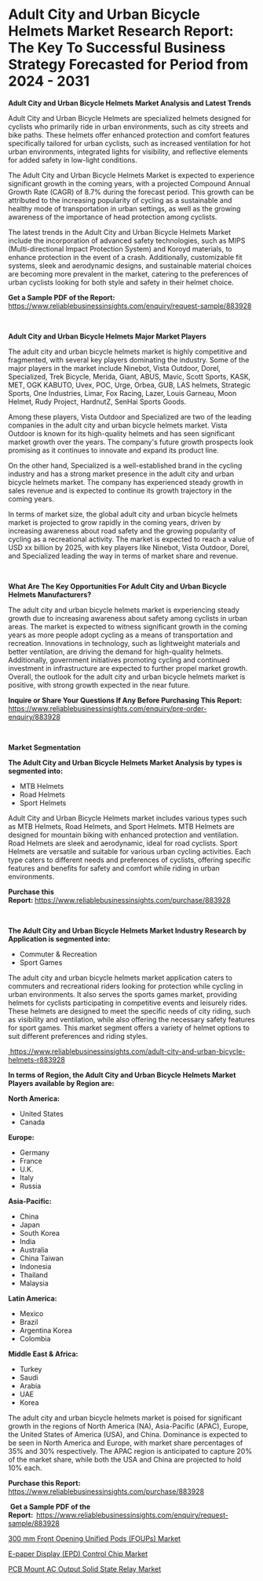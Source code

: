 <p><h1>Adult City and Urban Bicycle Helmets Market Research Report: The Key To Successful Business Strategy Forecasted for Period from 2024 - 2031</h1></p><p><strong>Adult City and Urban Bicycle Helmets Market Analysis and Latest Trends</strong></p>
<p><p>Adult City and Urban Bicycle Helmets are specialized helmets designed for cyclists who primarily ride in urban environments, such as city streets and bike paths. These helmets offer enhanced protection and comfort features specifically tailored for urban cyclists, such as increased ventilation for hot urban environments, integrated lights for visibility, and reflective elements for added safety in low-light conditions.</p><p>The Adult City and Urban Bicycle Helmets Market is expected to experience significant growth in the coming years, with a projected Compound Annual Growth Rate (CAGR) of 8.7% during the forecast period. This growth can be attributed to the increasing popularity of cycling as a sustainable and healthy mode of transportation in urban settings, as well as the growing awareness of the importance of head protection among cyclists.</p><p>The latest trends in the Adult City and Urban Bicycle Helmets Market include the incorporation of advanced safety technologies, such as MIPS (Multi-directional Impact Protection System) and Koroyd materials, to enhance protection in the event of a crash. Additionally, customizable fit systems, sleek and aerodynamic designs, and sustainable material choices are becoming more prevalent in the market, catering to the preferences of urban cyclists looking for both style and safety in their helmet choice.</p></p>
<p><strong>Get a Sample PDF of the Report:&nbsp;</strong> <a href="https://www.reliablebusinessinsights.com/enquiry/request-sample/883928">https://www.reliablebusinessinsights.com/enquiry/request-sample/883928</a></p>
<p>&nbsp;</p>
<p><strong>Adult City and Urban Bicycle Helmets Major Market Players</strong></p>
<p><p>The adult city and urban bicycle helmets market is highly competitive and fragmented, with several key players dominating the industry. Some of the major players in the market include Ninebot, Vista Outdoor, Dorel, Specialized, Trek Bicycle, Merida, Giant, ABUS, Mavic, Scott Sports, KASK, MET, OGK KABUTO, Uvex, POC, Urge, Orbea, GUB, LAS helmets, Strategic Sports, One Industries, Limar, Fox Racing, Lazer, Louis Garneau, Moon Helmet, Rudy Project, HardnutZ, SenHai Sports Goods.</p><p>Among these players, Vista Outdoor and Specialized are two of the leading companies in the adult city and urban bicycle helmets market. Vista Outdoor is known for its high-quality helmets and has seen significant market growth over the years. The company's future growth prospects look promising as it continues to innovate and expand its product line.</p><p>On the other hand, Specialized is a well-established brand in the cycling industry and has a strong market presence in the adult city and urban bicycle helmets market. The company has experienced steady growth in sales revenue and is expected to continue its growth trajectory in the coming years.</p><p>In terms of market size, the global adult city and urban bicycle helmets market is projected to grow rapidly in the coming years, driven by increasing awareness about road safety and the growing popularity of cycling as a recreational activity. The market is expected to reach a value of USD xx billion by 2025, with key players like Ninebot, Vista Outdoor, Dorel, and Specialized leading the way in terms of market share and revenue.</p></p>
<p>&nbsp;</p>
<p><strong>What Are The Key Opportunities For Adult City and Urban Bicycle Helmets Manufacturers?</strong></p>
<p><p>The adult city and urban bicycle helmets market is experiencing steady growth due to increasing awareness about safety among cyclists in urban areas. The market is expected to witness significant growth in the coming years as more people adopt cycling as a means of transportation and recreation. Innovations in technology, such as lightweight materials and better ventilation, are driving the demand for high-quality helmets. Additionally, government initiatives promoting cycling and continued investment in infrastructure are expected to further propel market growth. Overall, the outlook for the adult city and urban bicycle helmets market is positive, with strong growth expected in the near future.</p></p>
<p><strong>Inquire or Share Your Questions If Any Before Purchasing This Report:</strong> <a href="https://www.reliablebusinessinsights.com/enquiry/pre-order-enquiry/883928">https://www.reliablebusinessinsights.com/enquiry/pre-order-enquiry/883928</a></p>
<p>&nbsp;</p>
<p><strong>Market Segmentation</strong></p>
<p><strong>The Adult City and Urban Bicycle Helmets Market Analysis by types is segmented into:</strong></p>
<p><ul><li>MTB Helmets</li><li>Road Helmets</li><li>Sport Helmets</li></ul></p>
<p><p>Adult City and Urban Bicycle Helmets market includes various types such as MTB Helmets, Road Helmets, and Sport Helmets. MTB Helmets are designed for mountain biking with enhanced protection and ventilation. Road Helmets are sleek and aerodynamic, ideal for road cyclists. Sport Helmets are versatile and suitable for various urban cycling activities. Each type caters to different needs and preferences of cyclists, offering specific features and benefits for safety and comfort while riding in urban environments.</p></p>
<p><strong>Purchase this Report:&nbsp;</strong><a href="https://www.reliablebusinessinsights.com/purchase/883928">https://www.reliablebusinessinsights.com/purchase/883928</a></p>
<p>&nbsp;</p>
<p><strong>The Adult City and Urban Bicycle Helmets Market Industry Research by Application is segmented into:</strong></p>
<p><ul><li>Commuter & Recreation</li><li>Sport Games</li></ul></p>
<p><p>The adult city and urban bicycle helmets market application caters to commuters and recreational riders looking for protection while cycling in urban environments. It also serves the sports games market, providing helmets for cyclists participating in competitive events and leisurely rides. These helmets are designed to meet the specific needs of city riding, such as visibility and ventilation, while also offering the necessary safety features for sport games. This market segment offers a variety of helmet options to suit different preferences and riding styles.</p></p>
<p><a href="https://www.reliablebusinessinsights.com/adult-city-and-urban-bicycle-helmets-r883928">&nbsp;https://www.reliablebusinessinsights.com/adult-city-and-urban-bicycle-helmets-r883928</a></p>
<p><strong>In terms of Region, the Adult City and Urban Bicycle Helmets Market Players available by Region are:</strong></p>
<p>
    <p> <strong> North America: </strong>
        <ul>
            <li>United States</li>
            <li>Canada</li>
        </ul>
        </p> 
    <p> <strong> Europe: </strong>
        <ul>
            <li>Germany</li>
            <li>France</li>
            <li>U.K.</li>
            <li>Italy</li>
            <li>Russia</li>
        </ul>
        </p> 
    <p> <strong> Asia-Pacific: </strong>
        <ul>
            <li>China</li>
            <li>Japan</li>
            <li>South Korea</li>
            <li>India</li>
            <li>Australia</li>
            <li>China Taiwan</li>
            <li>Indonesia</li>
            <li>Thailand</li>
            <li>Malaysia</li>
        </ul>
        </p> 
    <p> <strong> Latin America: </strong>
        <ul>
            <li>Mexico</li>
            <li>Brazil</li>
            <li>Argentina Korea</li>
            <li>Colombia</li>
        </ul>
        </p> 
    <p> <strong> Middle East & Africa: </strong>
        <ul>
            <li>Turkey</li>
            <li>Saudi</li>
            <li>Arabia</li>
            <li>UAE</li>
            <li>Korea</li>
        </ul>
    </p>
    </p>
<p><p>The adult city and urban bicycle helmets market is poised for significant growth in the regions of North America (NA), Asia-Pacific (APAC), Europe, the United States of America (USA), and China. Dominance is expected to be seen in North America and Europe, with market share percentages of 35% and 30% respectively. The APAC region is anticipated to capture 20% of the market share, while both the USA and China are projected to hold 10% each.</p></p>
<p><strong>Purchase this Report: </strong><a href="https://www.reliablebusinessinsights.com/purchase/883928">https://www.reliablebusinessinsights.com/purchase/883928</a></p>
<p>&nbsp;<strong>Get a Sample PDF of the Report:&nbsp;&nbsp;</strong><a href="https://www.reliablebusinessinsights.com/enquiry/request-sample/883928">https://www.reliablebusinessinsights.com/enquiry/request-sample/883928</a></p>
<p><strong></strong></p>
<p><p><a href="https://medium.com/@pinkierau13/global-300-mm-front-opening-unified-pods-foups-market-by-product-type-by-application-by-region-104a3b0e919e">300 mm Front Opening Unified Pods (FOUPs) Market</a></p><p><a href="https://medium.com/@goldapearce28ryuytr/e-paper-display-epd-control-chip-market-a-global-and-regional-analysis-focus-on-region-35af8bb9ec11">E-paper Display (EPD) Control Chip Market</a></p><p><a href="https://medium.com/@thadnader_5170/pcb-mount-ac-output-solid-state-relay-market-a-global-and-regional-analysis-focus-on-region-f79ad9c8b879">PCB Mount AC Output Solid State Relay Market</a></p></p>